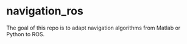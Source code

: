 # navigation_ros
The goal of this repo is to adapt navigation algorithms from Matlab or Python to ROS.
